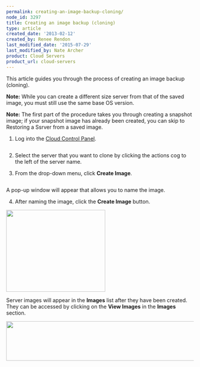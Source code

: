 ```yaml
---
permalink: creating-an-image-backup-cloning/
node_id: 3297
title: Creating an image backup (cloning)
type: article
created_date: '2013-02-12'
created_by: Renee Rendon
last_modified_date: '2015-07-29'
last_modified_by: Nate Archer
product: Cloud Servers
product_url: cloud-servers
---
```

This article guides you through the process of
creating an image backup (cloning).

**Note:** While you can create a different size
server from that of the saved image, you must still use the same base OS
version.

**Note:** The first part of the procedure takes you
through creating a snapshot image; if your snapshot image has already
been created, you can skip to Restoring a Ssrver from a saved
image.

1. Log into the [Cloud Control Panel](http://mycloud.rackspace.com).

  <img src="{% asset_path cloud-servers/creating-an-image-backup-cloning/1.png %}" alt="" />

2. Select the server that you want to clone by clicking the actions cog
to the left of the server name.

3. From the drop-down menu, click **Create Image**.

  <img src="{% asset_path cloud-servers/creating-an-image-backup-cloning/3B.png %}" alt="" />

  A pop-up window will appear that allows you to name the image.

4. After naming the image, click the **Create Image** button.

  <img src="{% asset_path cloud-servers/creating-an-image-backup-cloning/Feb%2012%20-%20Create%20image_2.png %}" width="266" height="220" />

Server images will appear in the **Images** list after they have been created. They can be accessed by clicking on the **View Images** in the **Images** section.

<img src="{% asset_path cloud-servers/creating-an-image-backup-cloning/Feb%2012%20-%20View%20Images.png %}" width="513" height="106" />
